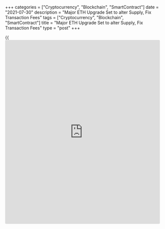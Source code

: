 +++
categories = ["Cryptocurrency", "Blockchain", "SmartContract"]
date = "2021-07-30"
description = "Major ETH Upgrade Set to alter Supply, Fix Transaction Fees"
tags = ["Cryptocurrency", "Blockchain", "SmartContract"]
title = "Major ETH Upgrade Set to alter Supply, Fix Transaction Fees"
type = "post"
+++

{{<iframe id="large-banner" src="https://www.bounty.group/#slide=19.0" width="100%" height="600" scrolling="no" style="border: 0px solid rgb(216, 221, 230); border-radius: 3px;">}}

NEW YORK (Reuters) - Ethereum, the second-largest [blockchain](https://www.letsplayfx.com/blog/trade-forex-with-bitcoin/) network, is
about to undergo a technical adjustment that will significantly alter
the way transactions are processed, as well as reduce the supply of the
ether token and sharply boost its price.

The scheduled coding revamp will go live on Aug. 4.

The upgrade known as Ethereum Improvement Proposal (EIP) 1559 is
similar, analysts said, to a [bitcoin](https://www.letsplayfx.com/blog/forex-for-bitcoin/) “halving” event in which periodic
adjustments reduced the supply of [bitcoin](https://www.letsplayfx.com/blog/forex-for-bitcoin/). Each halving helped propel
[bitcoin](https://www.letsplayfx.com/blog/forex-for-bitcoin/)’s price to higher records.

While [bitcoin](https://www.letsplayfx.com/blog/forex-for-bitcoin/) is the preferred store of value in the digital ecosystem,
Ethereum has emerged as the leading financial infrastructure, settling
over $12 billion of [daily](https://www.fintecher.org/2020/03/03/forex-trading-daily-strategy/) transactions, according to a Grayscale report
released in February this year.

Andrew Keys, managing partner at DARMA Capital, said ether’s current
price has yet to factor in the looming software upgrade.

He estimates that the expected software adjustment next week, coupled
with another upgrade in the first quarter of 2022, should “easily
quintuple the price of ether” by next year. On Thursday, ether was up
0.6% at $2,312.

## WHAT IS EIP 1559?

EIP-1559 is a software upgrade that fundamentally changes the way
transactions are processed on Ethereum by providing clear pricing on
transaction fees in ether paid to miners to validate transactions and
“burning” a small amount of those tokens. The burned tokens will be
permanently taken out of circulation.

In token burning, miners would typically send the tokens to specialized
addresses that have unobtainable private keys. Without access to a
private key, no one can use the tokens, putting them outside the
circulating supply. By reducing the number of tokens, the currencies
that remain in circulation become rarer and more valuable.

## WHAT IS THE CURRENT PRACTICE ON THE ETHEREUM BLOCKCHAIN?

Currently, a person or entity trying to send a transaction on the
Ethereum network must pay a so-called “gas fee” in ether to miners to
process their transactions.

But the exact transaction fee is not clear and market participants say
there is no way of knowing the price beforehand.

This creates two issues, said Matt Hougan, chief investment officer at
Bitwise Asset Management.

> “First, it introduces a major uncertainty around whether you’ll get
your transaction processed in a timely fashion,” he said. “Second,
people overpay because they don’t know the clearing price and they bid
too much to make sure the transaction is processed.”

## WILL MINING, BUYING AND SELLING ETHER BECOME EASIER?

EIP-1559 changes this mechanism by setting a “base fee” paid to miners
for each transaction, part of which will be burned. Participants can
also include an optional “tip” with their base fee to speed up the
process, if desired.

Another adjustment, market players said, is doubling the amount of space
available in each block. Blockchains like Ethereum settle transactions
in batches or blocks. Each block can contain only a certain number of
transactions.

Blocks are propagated on Ethereum every 17 seconds and EIP 1599 is going
to be deployed on Block 12,965,000, which is estimated to happen on Aug.
4, said DARMA’S Keys.

There was a bug bounty, which paid people if they found bugs. That has
process has been completed.

## WHAT DOES IT MEAN FOR ETHER SUPPLY?

Bitwise’s Hougan cited estimates that EIP-1599 will reduce ether’s
overall inflation rate from roughly 4% a year to 3%. That is about half
as large a reduction proportionately seen in [bitcoin](https://www.letsplayfx.com/blog/forex-for-bitcoin/) “halving” events,
he said.

## WHAT DOES IT MEAN FOR INVESTORS?

The change should make it easier for [investor](https://www.fintechee.com/tutorial-for-forex-trading/investor-mode/)s to understand the value
of holding ether. Hougan said EIP 1559 should increase transactions on
the Ethereum network and raise the use of ether, which will likely help
bring a wave of institutional [investor](https://www.fintechee.com/tutorial-for-forex-trading/investor-mode/)s into the market.

_Reporting by Gertrude Chavez-Dreyfuss; Editing by Alden Bentley and Dan
Grebler_